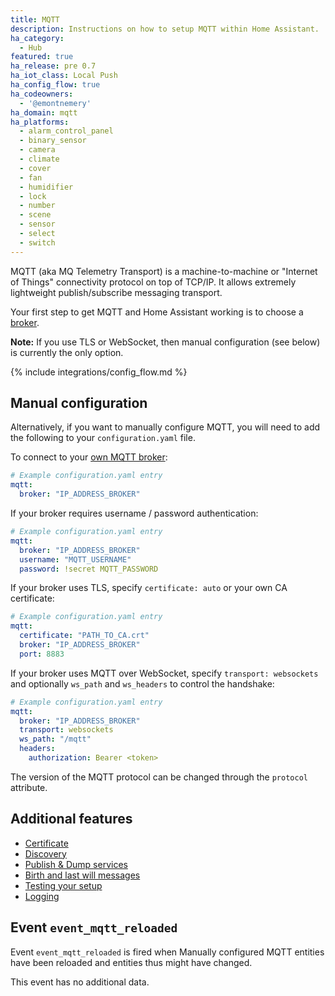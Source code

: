 ```yaml
---
title: MQTT
description: Instructions on how to setup MQTT within Home Assistant.
ha_category:
  - Hub
featured: true
ha_release: pre 0.7
ha_iot_class: Local Push
ha_config_flow: true
ha_codeowners:
  - '@emontnemery'
ha_domain: mqtt
ha_platforms:
  - alarm_control_panel
  - binary_sensor
  - camera
  - climate
  - cover
  - fan
  - humidifier
  - lock
  - number
  - scene
  - sensor
  - select
  - switch
---
```


MQTT (aka MQ Telemetry Transport) is a machine-to-machine or "Internet of Things" connectivity protocol on top of TCP/IP. It allows extremely lightweight publish/subscribe messaging transport.

Your first step to get MQTT and Home Assistant working is to choose a [broker](/docs/mqtt/broker).

**Note:** If you use TLS or WebSocket, then manual configuration (see below) is currently the only option.

{% include integrations/config_flow.md %}

## Manual configuration

Alternatively, if you want to manually configure MQTT, you will need to add the following to your `configuration.yaml` file.

To connect to your [own MQTT broker](/docs/mqtt/broker#run-your-own):

```yaml
# Example configuration.yaml entry
mqtt:
  broker: "IP_ADDRESS_BROKER"
```

If your broker requires username / password authentication:

```yaml
# Example configuration.yaml entry
mqtt:
  broker: "IP_ADDRESS_BROKER"
  username: "MQTT_USERNAME"
  password: !secret MQTT_PASSWORD
```

If your broker uses TLS, specify `certificate: auto` or your own CA certificate:

```yaml
# Example configuration.yaml entry
mqtt:
  certificate: "PATH_TO_CA.crt"
  broker: "IP_ADDRESS_BROKER"
  port: 8883
```

If your broker uses MQTT over WebSocket, specify `transport: websockets` and optionally `ws_path` and `ws_headers` to control the handshake:

```yaml
# Example configuration.yaml entry
mqtt:
  broker: "IP_ADDRESS_BROKER"
  transport: websockets
  ws_path: "/mqtt"
  headers:
    authorization: Bearer <token>
```

The version of the MQTT protocol can be changed through the `protocol` attribute.

## Additional features

- [Certificate](/docs/mqtt/certificate/)
- [Discovery](/docs/mqtt/discovery/)
- [Publish & Dump services](/docs/mqtt/service/)
- [Birth and last will messages](/docs/mqtt/birth_will/)
- [Testing your setup](/docs/mqtt/testing/)
- [Logging](/docs/mqtt/logging/)

## Event `event_mqtt_reloaded`

Event `event_mqtt_reloaded` is fired when Manually configured MQTT entities have been reloaded and entities thus might have changed.

This event has no additional data.

